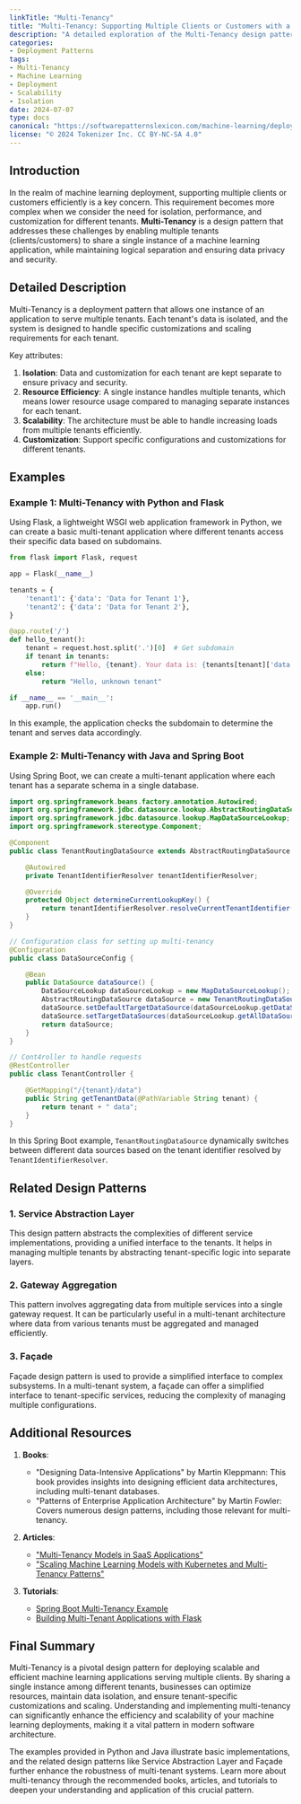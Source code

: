 ```yaml
---
linkTitle: "Multi-Tenancy"
title: "Multi-Tenancy: Supporting Multiple Clients or Customers with a Single Instance"
description: "A detailed exploration of the Multi-Tenancy design pattern in machine learning, with examples, related design patterns, additional resources, and a final summary."
categories:
- Deployment Patterns
tags:
- Multi-Tenancy
- Machine Learning
- Deployment
- Scalability
- Isolation
date: 2024-07-07
type: docs
canonical: "https://softwarepatternslexicon.com/machine-learning/deployment-patterns/delivery-methods/multi-tenancy"
license: "© 2024 Tokenizer Inc. CC BY-NC-SA 4.0"
---
```



## Introduction

In the realm of machine learning deployment, supporting multiple clients or customers efficiently is a key concern. This requirement becomes more complex when we consider the need for isolation, performance, and customization for different tenants. **Multi-Tenancy** is a design pattern that addresses these challenges by enabling multiple tenants (clients/customers) to share a single instance of a machine learning application, while maintaining logical separation and ensuring data privacy and security.

## Detailed Description

Multi-Tenancy is a deployment pattern that allows one instance of an application to serve multiple tenants. Each tenant's data is isolated, and the system is designed to handle specific customizations and scaling requirements for each tenant.

Key attributes:

1. **Isolation**: Data and customization for each tenant are kept separate to ensure privacy and security.
2. **Resource Efficiency**: A single instance handles multiple tenants, which means lower resource usage compared to managing separate instances for each tenant.
3. **Scalability**: The architecture must be able to handle increasing loads from multiple tenants efficiently.
4. **Customization**: Support specific configurations and customizations for different tenants.

## Examples

### Example 1: Multi-Tenancy with Python and Flask

Using Flask, a lightweight WSGI web application framework in Python, we can create a basic multi-tenant application where different tenants access their specific data based on subdomains.

```python
from flask import Flask, request

app = Flask(__name__)

tenants = {
    'tenant1': {'data': 'Data for Tenant 1'},
    'tenant2': {'data': 'Data for Tenant 2'},
}

@app.route('/')
def hello_tenant():
    tenant = request.host.split('.')[0]  # Get subdomain
    if tenant in tenants:
        return f"Hello, {tenant}. Your data is: {tenants[tenant]['data']}"
    else:
        return "Hello, unknown tenant"

if __name__ == '__main__':
    app.run()
```

In this example, the application checks the subdomain to determine the tenant and serves data accordingly.

### Example 2: Multi-Tenancy with Java and Spring Boot

Using Spring Boot, we can create a multi-tenant application where each tenant has a separate schema in a single database.

```java
import org.springframework.beans.factory.annotation.Autowired;
import org.springframework.jdbc.datasource.lookup.AbstractRoutingDataSource;
import org.springframework.jdbc.datasource.lookup.MapDataSourceLookup;
import org.springframework.stereotype.Component;

@Component
public class TenantRoutingDataSource extends AbstractRoutingDataSource {

    @Autowired
    private TenantIdentifierResolver tenantIdentifierResolver;

    @Override
    protected Object determineCurrentLookupKey() {
        return tenantIdentifierResolver.resolveCurrentTenantIdentifier();
    }
}

// Configuration class for setting up multi-tenancy
@Configuration
public class DataSourceConfig {

    @Bean
    public DataSource dataSource() {
        DataSourceLookup dataSourceLookup = new MapDataSourceLookup();
        AbstractRoutingDataSource dataSource = new TenantRoutingDataSource();
        dataSource.setDefaultTargetDataSource(dataSourceLookup.getDataSource("default"));
        dataSource.setTargetDataSources(dataSourceLookup.getAllDataSources());
        return dataSource;
    }
}

// Cont4roller to handle requests
@RestController
public class TenantController {

    @GetMapping("/{tenant}/data")
    public String getTenantData(@PathVariable String tenant) {
        return tenant + " data";
    }
}
```

In this Spring Boot example, `TenantRoutingDataSource` dynamically switches between different data sources based on the tenant identifier resolved by `TenantIdentifierResolver`.

## Related Design Patterns

### 1. **Service Abstraction Layer**

This design pattern abstracts the complexities of different service implementations, providing a unified interface to the tenants. It helps in managing multiple tenants by abstracting tenant-specific logic into separate layers.

### 2. **Gateway Aggregation**

This pattern involves aggregating data from multiple services into a single gateway request. It can be particularly useful in a multi-tenant architecture where data from various tenants must be aggregated and managed efficiently.

### 3. **Façade**

Façade design pattern is used to provide a simplified interface to complex subsystems. In a multi-tenant system, a façade can offer a simplified interface to tenant-specific services, reducing the complexity of managing multiple configurations.

## Additional Resources

1. **Books**:
   - "Designing Data-Intensive Applications" by Martin Kleppmann: This book provides insights into designing efficient data architectures, including multi-tenant databases.
   - "Patterns of Enterprise Application Architecture" by Martin Fowler: Covers numerous design patterns, including those relevant for multi-tenancy.

2. **Articles**:
   - ["Multi-Tenancy Models in SaaS Applications"](https://www.infoq.com/articles/saas-multi-tenancy/)
   - ["Scaling Machine Learning Models with Kubernetes and Multi-Tenancy Patterns"](https://towardsdatascience.com/)

3. **Tutorials**:
   - [Spring Boot Multi-Tenancy Example](https://www.baeldung.com/spring-boot-multi-tenancy)
   - [Building Multi-Tenant Applications with Flask](https://flask.palletsprojects.com/en/2.x/patterns/appfactories/)

## Final Summary

Multi-Tenancy is a pivotal design pattern for deploying scalable and efficient machine learning applications serving multiple clients. By sharing a single instance among different tenants, businesses can optimize resources, maintain data isolation, and ensure tenant-specific customizations and scaling. Understanding and implementing multi-tenancy can significantly enhance the efficiency and scalability of your machine learning deployments, making it a vital pattern in modern software architecture.

The examples provided in Python and Java illustrate basic implementations, and the related design patterns like Service Abstraction Layer and Façade further enhance the robustness of multi-tenant systems. Learn more about multi-tenancy through the recommended books, articles, and tutorials to deepen your understanding and application of this crucial pattern.

